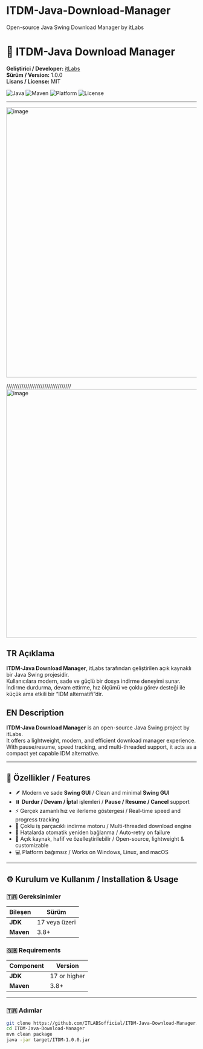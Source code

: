 # ITDM-Java-Download-Manager
Open-source Java Swing Download Manager by itLabs
# 🧭 ITDM-Java Download Manager  
**Geliştirici / Developer:** [itLabs](https://github.com/ITLABSofficial)  
**Sürüm / Version:** 1.0.0  
**Lisans / License:** MIT  

![Java](https://img.shields.io/badge/Java-17-orange?style=for-the-badge)
![Maven](https://img.shields.io/badge/Maven-Build-blue?style=for-the-badge)
![Platform](https://img.shields.io/badge/Platform-Cross--Platform-lightgrey?style=for-the-badge)
![License](https://img.shields.io/badge/License-MIT-green?style=for-the-badge)

---
<img width="1076" height="714" alt="image" src="https://github.com/user-attachments/assets/7a93a900-89f3-464d-8b49-6dac7df0c66a" />


//////////////////////////////////
<img width="1080" height="657" alt="image" src="https://github.com/user-attachments/assets/a519276e-0f1e-4ab3-8606-b599eaf52165" />


## TR Açıklama  
**ITDM-Java Download Manager**, itLabs tarafından geliştirilen açık kaynaklı bir Java Swing projesidir.  
Kullanıcılara modern, sade ve güçlü bir dosya indirme deneyimi sunar.  
İndirme durdurma, devam ettirme, hız ölçümü ve çoklu görev desteği ile küçük ama etkili bir “IDM alternatifi”dir.  

## EN Description  
**ITDM-Java Download Manager** is an open-source Java Swing project by itLabs.  
It offers a lightweight, modern, and efficient download manager experience.  
With pause/resume, speed tracking, and multi-threaded support, it acts as a compact yet capable IDM alternative.  

---

## 🚀 Özellikler / Features  
- 🪶 Modern ve sade **Swing GUI** / Clean and minimal **Swing GUI**  
- ⏸️ **Durdur / Devam / İptal** işlemleri / **Pause / Resume / Cancel** support  
- ⚡ Gerçek zamanlı hız ve ilerleme göstergesi / Real-time speed and progress tracking  
- 🔄 Çoklu iş parçacıklı indirme motoru / Multi-threaded download engine  
- 🔁 Hatalarda otomatik yeniden bağlanma / Auto-retry on failure  
- 🧩 Açık kaynak, hafif ve özelleştirilebilir / Open-source, lightweight & customizable  
- 💻 Platform bağımsız / Works on Windows, Linux, and macOS  

---

## ⚙️ Kurulum ve Kullanım / Installation & Usage  

### 🇹🇷 Gereksinimler  
| Bileşen | Sürüm |
|----------|--------|
| **JDK** | 17 veya üzeri |
| **Maven** | 3.8+ |

### 🇬🇧 Requirements  
| Component | Version |
|------------|----------|
| **JDK** | 17 or higher |
| **Maven** | 3.8+ |

---

### 🇹🇷 Adımlar  
```bash
git clone https://github.com/ITLABSofficial/ITDM-Java-Download-Manager.git
cd ITDM-Java-Download-Manager
mvn clean package
java -jar target/ITDM-1.0.0.jar

